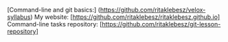 [Command-line and git basics:] (https://github.com/ritaklebesz/velox-syllabus)
My website: [https://github.com/ritaklebesz/ritaklebesz.github.io]
Command-line tasks repository: [https://github.com/ritaklebesz/git-lesson-repository]
